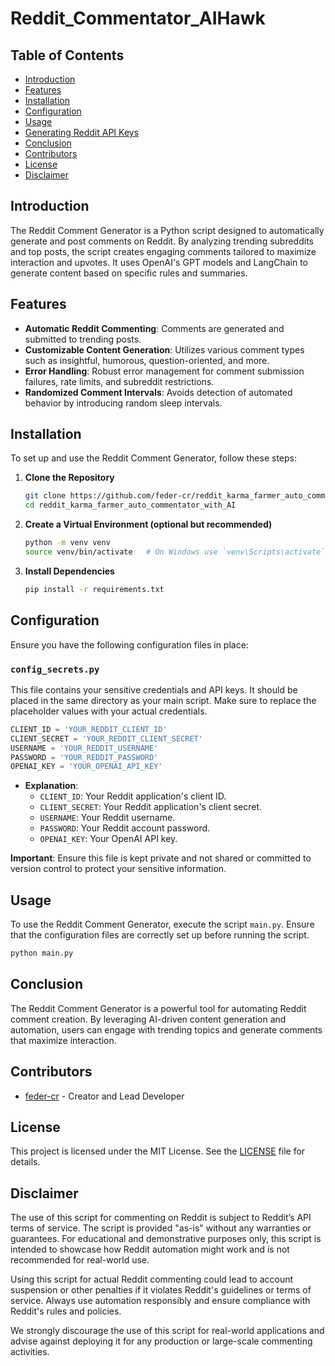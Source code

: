 # Reddit_Commentator_AIHawk

## Table of Contents
- [Introduction](#introduction)
- [Features](#features)
- [Installation](#installation)
- [Configuration](#configuration)
- [Usage](#usage)
- [Generating Reddit API Keys](#generating-reddit-api-keys)
- [Conclusion](#conclusion)
- [Contributors](#contributors)
- [License](#license)
- [Disclaimer](#disclaimer)

## Introduction

The Reddit Comment Generator is a Python script designed to automatically generate and post comments on Reddit. By analyzing trending subreddits and top posts, the script creates engaging comments tailored to maximize interaction and upvotes. It uses OpenAI's GPT models and LangChain to generate content based on specific rules and summaries.

## Features

- **Automatic Reddit Commenting**: Comments are generated and submitted to trending posts.
- **Customizable Content Generation**: Utilizes various comment types such as insightful, humorous, question-oriented, and more.
- **Error Handling**: Robust error management for comment submission failures, rate limits, and subreddit restrictions.
- **Randomized Comment Intervals**: Avoids detection of automated behavior by introducing random sleep intervals.

## Installation

To set up and use the Reddit Comment Generator, follow these steps:

1. **Clone the Repository**

   ```bash
   git clone https://github.com/feder-cr/reddit_karma_farmer_auto_commentator_with_AI.git
   cd reddit_karma_farmer_auto_commentator_with_AI
   ```

2. **Create a Virtual Environment (optional but recommended)**

   ```bash
   python -m venv venv
   source venv/bin/activate   # On Windows use `venv\Scripts\activate`
   ```

3. **Install Dependencies**

   ```bash
   pip install -r requirements.txt
   ```

## Configuration

Ensure you have the following configuration files in place:

### `config_secrets.py`

This file contains your sensitive credentials and API keys. It should be placed in the same directory as your main script. Make sure to replace the placeholder values with your actual credentials.

```python
CLIENT_ID = 'YOUR_REDDIT_CLIENT_ID'
CLIENT_SECRET = 'YOUR_REDDIT_CLIENT_SECRET'
USERNAME = 'YOUR_REDDIT_USERNAME'
PASSWORD = 'YOUR_REDDIT_PASSWORD'
OPENAI_KEY = 'YOUR_OPENAI_API_KEY'
```

- **Explanation**:
  - `CLIENT_ID`: Your Reddit application's client ID.
  - `CLIENT_SECRET`: Your Reddit application's client secret.
  - `USERNAME`: Your Reddit username.
  - `PASSWORD`: Your Reddit account password.
  - `OPENAI_KEY`: Your OpenAI API key.

**Important**: Ensure this file is kept private and not shared or committed to version control to protect your sensitive information.

## Usage

To use the Reddit Comment Generator, execute the script `main.py`. Ensure that the configuration files are correctly set up before running the script.

```bash
python main.py
```

## Conclusion

The Reddit Comment Generator is a powerful tool for automating Reddit comment creation. By leveraging AI-driven content generation and automation, users can engage with trending topics and generate comments that maximize interaction.

## Contributors

- [feder-cr](https://github.com/feder-cr) - Creator and Lead Developer

## License

This project is licensed under the MIT License. See the [LICENSE](LICENSE) file for details.

## Disclaimer

The use of this script for commenting on Reddit is subject to Reddit’s API terms of service. The script is provided "as-is" without any warranties or guarantees. For educational and demonstrative purposes only, this script is intended to showcase how Reddit automation might work and is not recommended for real-world use.

Using this script for actual Reddit commenting could lead to account suspension or other penalties if it violates Reddit's guidelines or terms of service. Always use automation responsibly and ensure compliance with Reddit's rules and policies.

We strongly discourage the use of this script for real-world applications and advise against deploying it for any production or large-scale commenting activities.

